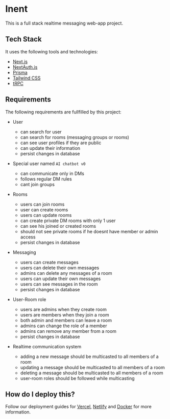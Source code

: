 # Inent

This is a full stack realtime messaging web-app project.

## Tech Stack

It uses the following tools and technologies:

- [Next.js](https://nextjs.org)
- [NextAuth.js](https://next-auth.js.org)
- [Prisma](https://prisma.io)
- [Tailwind CSS](https://tailwindcss.com)
- [tRPC](https://trpc.io)

## Requirements

The following requirements are fullfilled by this project:
- User
  - can search for user
  - can search for rooms (messaging groups or rooms)
  - can see user profiles if they are public
  - can update their information
  - persist changes in database

- Special user named `AI chatbot v0`
  - can communicate only in DMs
  - follows regular DM rules
  - cant join groups

- Rooms
  - users can join rooms
  - user can create rooms
  - users can update rooms
  - can create private DM rooms with only 1 user
  - can see his joined or created rooms
  - should not see private rooms if he doesnt have member or admin access
  - persist changes in database

- Messaging
  - users can create messages
  - users can delete their own messages
  - admins can delete any messages of a room
  - users can update their own messages
  - users can see messages in the room
  - persist changes in database

- User-Room role
  - users are admins when they create room
  - users are members when they join a room
  - both admin and members can leave a room
  - admins can change the role of a member
  - admins can remove any member from a room
  - persist changes in database

- Realtime communication system
  - adding a new message should be multicasted to all members of a room
  - updating a message should be multicasted to all members of a room
  - deleting a message should be multicasted to all members of a room
  - user-room roles should be followed while multicasting


## How do I deploy this?

Follow our deployment guides for [Vercel](https://create.t3.gg/en/deployment/vercel), [Netlify](https://create.t3.gg/en/deployment/netlify) and [Docker](https://create.t3.gg/en/deployment/docker) for more information.

